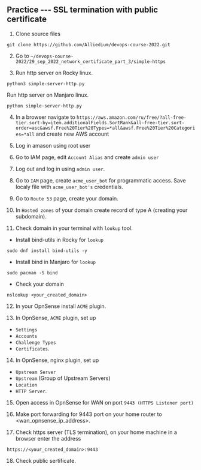 ## Practice --- SSL termination with public certificate
	
1. Clone source files

```
git clone https://github.com/Alliedium/devops-course-2022.git
```

2. Go to `~/devops-course-2022/29_sep_2022_network_certificate_part_3/simple-https`
	
3. Run http server on Rocky linux.

```
python3 simple-server-http.py
```

Run http server on Manjaro linux.

```
python simple-server-http.py
```

4. In a browser navigate to `https://aws.amazon.com/ru/free/?all-free-tier.sort-by=item.additionalFields.SortRank&all-free-tier.sort-order=asc&awsf.Free%20Tier%20Types=*all&awsf.Free%20Tier%20Categories=*all`
and create new AWS account
 
5. Log in amason using root user

6. Go to IAM page, edit `Account Alias` and create `admin user`

7. Log out and log in using `admin user`.

8. Go to `IAM` page, create `acme_user_bot` for programmatic access. Save localy file with `acme_user_bot's` credentials.

9. Go to `Route 53` page, create your domain.

10. In `Hosted zones` of your domain create record of type A (creating your subdomain).
 
11. Check domain in your terminal with `lookup` tool.

* Install  bind-utils in Rocky for `lookup`

```
sudo dnf install bind-utils -y
```
			
* Install bind in Manjaro for `lookup`

```
sudo pacman -S bind
```
	
* Check your domain
	
```
nslookup <your_created_domain>
```

12. In your OpnSense install `ACME` plugin.

13. In OpnSense, `ACME` plugin, set up 
 - `Settings`
 - `Accounts`
 - `Challenge Types`
 - `Certificates`.
 
14. In OpnSense, nginx plugin, set up 
 - `Upstream Server`
 - `Upstream` (Group of Upstream Servers)
 - `Location`
 - `HTTP Server`.
 

15. Open access in OpnSense for WAN on port `9443 (HTTPS Listener port)`

16. Make port forwarding for 9443 port on your home router to <wan_opnsense_ip_address>.

17. Check https server (TLS termination), on your home machine in a browser enter the address

`https://<your_created_domain>:9443`

18. Check public sertificate.
